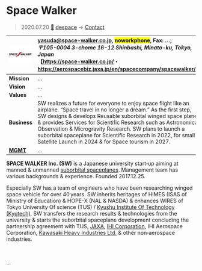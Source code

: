 # Space Walker
> 2020.07.20 [🚀](../../index/index.md) [despace](../index.md) → [Contact](../contact.md)

|[![](../f/con/s/spacewalker_logo1_thumb.jpg)](../f/con/s/spacewalker_logo1.png)|<yasuda@space-walker.co.jp>, <mark>noworkphone</mark>, Fax: …;<br> *〒105-0004 3-chome 16-12 Shinbashi, Minato-ku, Tokyo, Japan*<br> 【<https://space-walker.co.jp/>・ <https://aerospacebiz.jaxa.jp/en/spacecompany/spacewalker/>】|
|:--|:--|
|**Mission**|…|
|**Vision**|…|
|**Values**|…|
|**Business**|SW realizes a future for everyone to enjoy space flight like an airplane. “Space travel in no longer a dream.” As the first step, SW designs & develops Reusable suborbital winged space planes & provides Services for Scientific Research such as Astronomical Observation & Microgravity Research. SW plans to launch a suborbital spaceplane for Scientific Research in 2022, for small Satellite Launch in 2024 & for Space tourism in 2027.|
|**[MGMT](../mgmt.md)**|…|

**SPACE WALKER Inc. (SW)** is a Japanese university start‑up aiming at manned & unmanned [suborbital spaceplanes](../sc.md). Management team has various backgrounds & experience. Founded 2017.12.25.

Especially SW has a team of engineers who have been researching winged space vehicle for over 40 years. SW inherits heritages of HIMES (ISAS of Ministry of Education) & HOPE-X (NAL & NASDA) & enhances WIRES of Tokyo University Of science (TUS) / [Kyushu Institute Of Technology (Kyutech)](kyutech.md). SW transfers the research results & technologies from the university & starts the suborbital spaceplane development concluding the partnership agreement with TUS, [JAXA](jaxa.md), [IHI Corporation](ihi.md), IHI Aerospace Corporation, [Kawasaki Heavy Industries Ltd.](kawasaki_hvi.md) & other non‑aerospace industries.

<p style="page-break-after:always"> </p>

…

